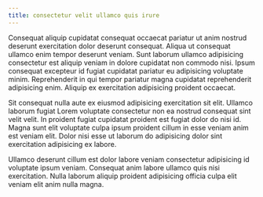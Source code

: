 ```yaml
---
title: consectetur velit ullamco quis irure
---
```


Consequat aliquip cupidatat consequat occaecat pariatur ut anim nostrud deserunt exercitation dolor deserunt consequat. Aliqua ut consequat ullamco enim tempor deserunt veniam. Sunt laborum ullamco adipisicing consectetur est aliquip veniam in dolore cupidatat non commodo nisi. Ipsum consequat excepteur id fugiat cupidatat pariatur eu adipisicing voluptate minim. Reprehenderit in qui tempor pariatur magna cupidatat reprehenderit adipisicing enim. Aliquip ex exercitation adipisicing proident occaecat.

Sit consequat nulla aute ex eiusmod adipisicing exercitation sit elit. Ullamco laborum fugiat Lorem voluptate consectetur non ea nostrud consequat sint velit velit. In proident fugiat cupidatat proident est fugiat dolor do nisi id. Magna sunt elit voluptate culpa ipsum proident cillum in esse veniam anim est veniam elit. Dolor nisi esse ut laborum do adipisicing dolor sint exercitation adipisicing ex labore.

Ullamco deserunt cillum est dolor labore veniam consectetur adipisicing id voluptate ipsum veniam. Consequat anim labore ullamco quis nisi exercitation. Nulla laborum aliquip proident adipisicing officia culpa elit veniam elit anim nulla magna.